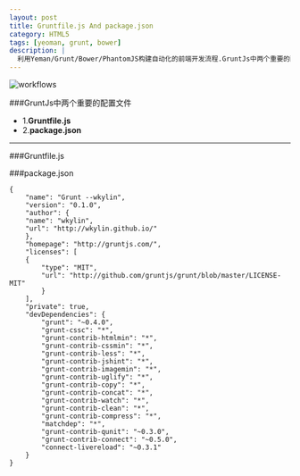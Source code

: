 ```yaml
---
layout: post
title: Gruntfile.js And package.json
category: HTML5
tags: [yeoman, grunt, bower]
description: |
  利用Yeman/Grunt/Bower/PhantomJS构建自动化的前端开发流程.GruntJs中两个重要的配置文件：Gruntfile.js And package.json.
---
```


![workflows](http://wkylin.github.io/assets/images/workflows.png "workflows")


###GruntJs中两个重要的配置文件
+ 1.**Gruntfile.js**
+ 2.**package.json**
----------------------------------------------------------------------------------------
###Gruntfile.js

###package.json

    {
        "name": "Grunt --wkylin",
        "version": "0.1.0",
        "author": {
        "name": "wkylin",
        "url": "http://wkylin.github.io/"
        },
        "homepage": "http://gruntjs.com/",
        "licenses": [
        {
            "type": "MIT",
            "url": "http://github.com/gruntjs/grunt/blob/master/LICENSE-MIT"
            }
        ],
        "private": true,
        "devDependencies": {
            "grunt": "~0.4.0",
            "grunt-cssc": "*",
            "grunt-contrib-htmlmin": "*",
            "grunt-contrib-cssmin": "*",
            "grunt-contrib-less": "*",
            "grunt-contrib-jshint": "*",
            "grunt-contrib-imagemin": "*",
            "grunt-contrib-uglify": "*",
            "grunt-contrib-copy": "*",
            "grunt-contrib-concat": "*",
            "grunt-contrib-watch": "*",
            "grunt-contrib-clean": "*",
            "grunt-contrib-compress": "*",
            "matchdep": "*",
            "grunt-contrib-qunit": "~0.3.0",
            "grunt-contrib-connect": "~0.5.0",
            "connect-livereload": "~0.3.1"
        }
    }

